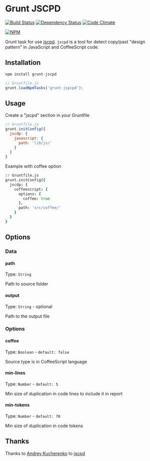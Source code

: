 Grunt JSCPD
===========

[![Build Status](https://travis-ci.org/mazerte/grunt-jscpd.png?branch=master)](https://travis-ci.org/mazerte/grunt-jscpd)
[![Dependency Status](https://gemnasium.com/mazerte/grunt-jscpd.png)](https://gemnasium.com/mazerte/grunt-jscpd)
[![Code Climate](https://codeclimate.com/github/mazerte/grunt-jscpd.png)](https://codeclimate.com/github/mazerte/grunt-jscpd)

[![NPM](https://nodei.co/npm/grunt-jscpd.png?downloads=true&stars=true)](https://nodei.co/npm/grunt-jscpd/) 

Grunt task for use [jscpd](https://github.com/kucherenko/jscpd/).
`jscpd` is a tool for detect copy/past "design pattern" in JavaScript and CoffeeScript code.

Installation
------------

```bash
npm install grunt-jscpd
```

```javascript
// Gruntfile.js
grunt.loadNpmTasks('grunt-jspcpd');
```

Usage
-----

Create a "jscpd" section in your Gruntfile
```javascript
// Gruntfile.js
grunt.initConfig({
  jscdp: {
    javascript: {
      path: 'lib/js/'
    }
  }
}
```

Example with coffee option
```coffeescript
// Gruntfile.js
grunt.initConfig({
  jscdp: {
    coffeescript: {
      options: {
        coffee: true
      },
      path: 'src/coffee/'
    }
  }
}
```

Options
-------

### Data

#### path
Type: `String`

Path to source folder

#### output
Type: `String` - optional 

Path to the output file

### Options

#### coffee
Type: `Boolean` - `default: false`

Source type is in CoffeeScript language

#### min-lines
Type: `Number` - `default: 5`

Min size of duplication in code lines to include it in report

#### min-tokens
Type: `Number` - `default: 70`

Min size of duplication in code tokens

Thanks
------

Thanks to [Andrey Kucherenko](https://github.com/kucherenko) to [jscpd](https://github.com/kucherenko/jscpd)




